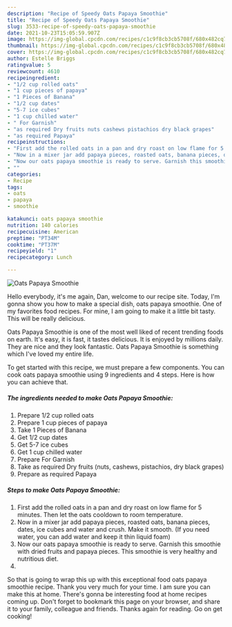 ```yaml
---
description: "Recipe of Speedy Oats Papaya Smoothie"
title: "Recipe of Speedy Oats Papaya Smoothie"
slug: 3533-recipe-of-speedy-oats-papaya-smoothie
date: 2021-10-23T15:05:59.907Z
image: https://img-global.cpcdn.com/recipes/c1c9f8cb3cb5708f/680x482cq70/oats-papaya-smoothie-recipe-main-photo.jpg
thumbnail: https://img-global.cpcdn.com/recipes/c1c9f8cb3cb5708f/680x482cq70/oats-papaya-smoothie-recipe-main-photo.jpg
cover: https://img-global.cpcdn.com/recipes/c1c9f8cb3cb5708f/680x482cq70/oats-papaya-smoothie-recipe-main-photo.jpg
author: Estelle Briggs
ratingvalue: 5
reviewcount: 4610
recipeingredient:
- "1/2 cup rolled oats"
- "1 cup pieces of papaya"
- "1 Pieces of Banana"
- "1/2 cup dates"
- "5-7 ice cubes"
- "1 cup chilled water"
- " For Garnish"
- "as required Dry fruits nuts cashews pistachios dry black grapes"
- "as required Papaya"
recipeinstructions:
- "First add the rolled oats in a pan and dry roast on low flame for 5 minutes. Then let the oats cooldown to room temperature."
- "Now in a mixer jar add papaya pieces, roasted oats, banana pieces, dates, ice cubes and water and crush. Make it smooth. (If you need water, you can add water and keep it thin liquid foam)"
- "Now our oats papaya smoothie is ready to serve. Garnish this smoothie with dried fruits and papaya pieces. This smoothie is very healthy and nutritious diet."
- ""
categories:
- Recipe
tags:
- oats
- papaya
- smoothie

katakunci: oats papaya smoothie 
nutrition: 140 calories
recipecuisine: American
preptime: "PT34M"
cooktime: "PT37M"
recipeyield: "1"
recipecategory: Lunch

---
```



![Oats Papaya Smoothie](https://img-global.cpcdn.com/recipes/c1c9f8cb3cb5708f/680x482cq70/oats-papaya-smoothie-recipe-main-photo.jpg)

Hello everybody, it's me again, Dan, welcome to our recipe site. Today, I'm gonna show you how to make a special dish, oats papaya smoothie. One of my favorites food recipes. For mine, I am going to make it a little bit tasty. This will be really delicious.

Oats Papaya Smoothie is one of the most well liked of recent trending foods on earth. It's easy, it is fast, it tastes delicious. It is enjoyed by millions daily. They are nice and they look fantastic. Oats Papaya Smoothie is something which I've loved my entire life.




To get started with this recipe, we must prepare a few components. You can cook oats papaya smoothie using 9 ingredients and 4 steps. Here is how you can achieve that.

<!--inarticleads1-->

##### The ingredients needed to make Oats Papaya Smoothie:

1. Prepare 1/2 cup rolled oats
1. Prepare 1 cup pieces of papaya
1. Take 1 Pieces of Banana
1. Get 1/2 cup dates
1. Get 5-7 ice cubes
1. Get 1 cup chilled water
1. Prepare  For Garnish
1. Take as required Dry fruits (nuts, cashews, pistachios, dry black grapes)
1. Prepare as required Papaya




<!--inarticleads2-->

##### Steps to make Oats Papaya Smoothie:

1. First add the rolled oats in a pan and dry roast on low flame for 5 minutes. Then let the oats cooldown to room temperature.
1. Now in a mixer jar add papaya pieces, roasted oats, banana pieces, dates, ice cubes and water and crush. Make it smooth. (If you need water, you can add water and keep it thin liquid foam)
1. Now our oats papaya smoothie is ready to serve. Garnish this smoothie with dried fruits and papaya pieces. This smoothie is very healthy and nutritious diet.
1. 




So that is going to wrap this up with this exceptional food oats papaya smoothie recipe. Thank you very much for your time. I am sure you can make this at home. There's gonna be interesting food at home recipes coming up. Don't forget to bookmark this page on your browser, and share it to your family, colleague and friends. Thanks again for reading. Go on get cooking!
